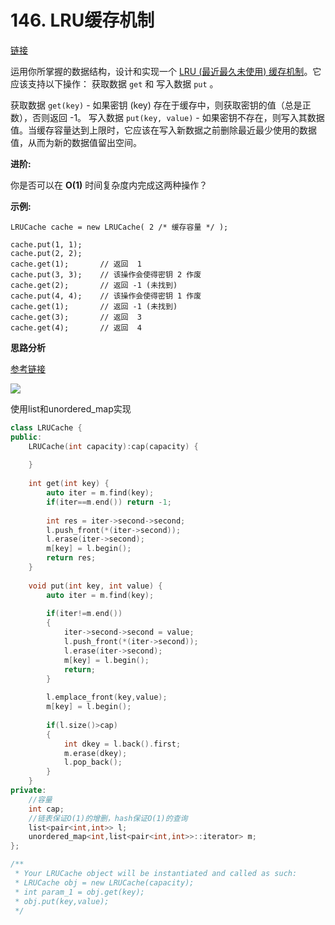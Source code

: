 # 146. LRU缓存机制

[链接](https://leetcode-cn.com/problems/lru-cache/description/)

运用你所掌握的数据结构，设计和实现一个  [LRU (最近最久未使用) 缓存机制](https://baike.baidu.com/item/LRU)。它应该支持以下操作： 获取数据 `get` 和 写入数据 `put` 。

获取数据 `get(key)` - 如果密钥 (key) 存在于缓存中，则获取密钥的值（总是正数），否则返回 -1。
 写入数据 `put(key, value)` - 如果密钥不存在，则写入其数据值。当缓存容量达到上限时，它应该在写入新数据之前删除最近最少使用的数据值，从而为新的数据值留出空间。

**进阶:**

你是否可以在 **O(1)** 时间复杂度内完成这两种操作？

**示例:**

```
LRUCache cache = new LRUCache( 2 /* 缓存容量 */ );

cache.put(1, 1);
cache.put(2, 2);
cache.get(1);       // 返回  1
cache.put(3, 3);    // 该操作会使得密钥 2 作废
cache.get(2);       // 返回 -1 (未找到)
cache.put(4, 4);    // 该操作会使得密钥 1 作废
cache.get(1);       // 返回 -1 (未找到)
cache.get(3);       // 返回  3
cache.get(4);       // 返回  4
```

**思路分析**

[参考链接](https://www.youtube.com/watch?v=q1Njd3NWvlY)

![](../../cpp-note/cpp-note/pics/146.png)

使用list和unordered_map实现



```c++
class LRUCache {
public:
    LRUCache(int capacity):cap(capacity) {
        
    }
    
    int get(int key) {
        auto iter = m.find(key);
        if(iter==m.end()) return -1;
        
        int res = iter->second->second;
        l.push_front(*(iter->second));
        l.erase(iter->second);
        m[key] = l.begin();
        return res;
    }
    
    void put(int key, int value) {
        auto iter = m.find(key);
        
        if(iter!=m.end())
        {
            iter->second->second = value;
            l.push_front(*(iter->second));
            l.erase(iter->second);
            m[key] = l.begin();
            return;
        }
        
        l.emplace_front(key,value);
        m[key] = l.begin();
        
        if(l.size()>cap)
        {
            int dkey = l.back().first;
            m.erase(dkey);
            l.pop_back();
        }
    }
private:
    //容量
    int cap;
    //链表保证O(1)的增删，hash保证O(1)的查询
    list<pair<int,int>> l;
    unordered_map<int,list<pair<int,int>>::iterator> m;
};

/**
 * Your LRUCache object will be instantiated and called as such:
 * LRUCache obj = new LRUCache(capacity);
 * int param_1 = obj.get(key);
 * obj.put(key,value);
 */
```

